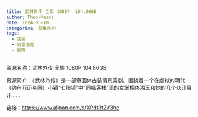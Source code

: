 ```yaml
---
title: 武林外传 全集 1080P  104.86GB
author: Theo-Messi
date: 2024-05-10
categories: 剧集系列
tags:
  - 古装
  - 情景喜剧
  - 剧情
---
```


资源名称：武林外传 全集 1080P 104.86GB

资源简介：《武林外传》是一部章回体古装情景喜剧。围绕着一个在虚拟的明代（约在万历年间）小镇“七侠镇”中“同福客栈”里的女掌柜佟湘玉和她的几个伙计展开……

链接：https://www.alipan.com/s/XPdt3t2V3he
